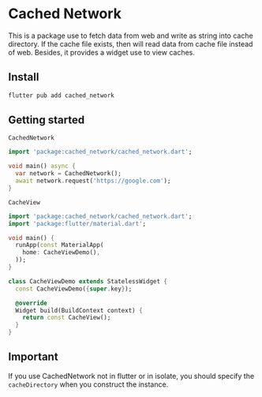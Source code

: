 # Cached Network

This is a package use to fetch data from web and write as string into cache directory. If the cache file exists, then will read data from cache file instead of web.
Besides, it provides a widget use to view caches.

## Install

```bash
flutter pub add cached_network
```

## Getting started

`CachedNetwork`

```dart
import 'package:cached_network/cached_network.dart';

void main() async {
  var network = CachedNetwork();
  await network.request('https://google.com');
}
```

`CacheView`

```dart
import 'package:cached_network/cached_network.dart';
import 'package:flutter/material.dart';

void main() {
  runApp(const MaterialApp(
    home: CacheViewDemo(),
  ));
}

class CacheViewDemo extends StatelessWidget {
  const CacheViewDemo({super.key});

  @override
  Widget build(BuildContext context) {
    return const CacheView();
  }
}
```

## Important

If you use CachedNetwork not in flutter or in isolate, you should specify the `cacheDirectory` when you construct the instance.
